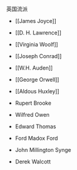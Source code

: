 英国流派
- [[James Joyce]]
- [[D. H. Lawrence]]
- [[Virginia Woolf]]
- [[Joseph Conrad]]
- [[W.H. Auden]]
- [[George Orwell]]
- [[Aldous Huxley]]


-   Rupert Brooke
-   Wilfred Owen
-   Edward Thomas
-   Ford Madox Ford
-   John Millington Synge
-   Derek Walcott

